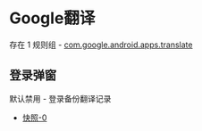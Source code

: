 # Google翻译

存在 1 规则组 - [com.google.android.apps.translate](/src/apps/com.google.android.apps.translate.ts)

## 登录弹窗

默认禁用 - 登录备份翻译记录

- [快照-0](https://i.gkd.li/i/13495796)
